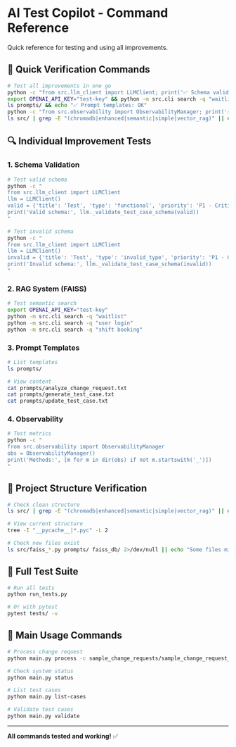 # AI Test Copilot - Command Reference

Quick reference for testing and using all improvements.

## 🚀 **Quick Verification Commands**

```bash
# Test all improvements in one go
python -c "from src.llm_client import LLMClient; print('✅ Schema validation: OK')"
export OPENAI_API_KEY="test-key" && python -m src.cli search -q "waitlist"
ls prompts/ && echo "✅ Prompt templates: OK"
python -c "from src.observability import ObservabilityManager; print('✅ Observability: OK')"
ls src/ | grep -E "(chromadb|enhanced|semantic|simple|vector_rag)" || echo "✅ Clean structure: OK"
```

## 🔍 **Individual Improvement Tests**

### **1. Schema Validation**
```bash
# Test valid schema
python -c "
from src.llm_client import LLMClient
llm = LLMClient()
valid = {'title': 'Test', 'type': 'functional', 'priority': 'P1 - Critical', 'steps': [{'step_text': 'Test', 'step_expected': 'Expected'}]}
print('Valid schema:', llm._validate_test_case_schema(valid))
"

# Test invalid schema
python -c "
from src.llm_client import LLMClient
llm = LLMClient()
invalid = {'title': 'Test', 'type': 'invalid_type', 'priority': 'P1 - Critical', 'steps': [{'step_text': 'Test', 'step_expected': 'Expected'}]}
print('Invalid schema:', llm._validate_test_case_schema(invalid))
"
```

### **2. RAG System (FAISS)**
```bash
# Test semantic search
export OPENAI_API_KEY="test-key"
python -m src.cli search -q "waitlist"
python -m src.cli search -q "user login"
python -m src.cli search -q "shift booking"
```

### **3. Prompt Templates**
```bash
# List templates
ls prompts/

# View content
cat prompts/analyze_change_request.txt
cat prompts/generate_test_case.txt
cat prompts/update_test_case.txt
```

### **4. Observability**
```bash
# Test metrics
python -c "
from src.observability import ObservabilityManager
obs = ObservabilityManager()
print('Methods:', [m for m in dir(obs) if not m.startswith('_')])
"
```

## 📁 **Project Structure Verification**

```bash
# Check clean structure
ls src/ | grep -E "(chromadb|enhanced|semantic|simple|vector_rag)" || echo "✅ Clean"

# View current structure
tree -I "__pycache__|*.pyc" -L 2

# Check new files exist
ls src/faiss_*.py prompts/ faiss_db/ 2>/dev/null || echo "Some files missing"
```

## 🧪 **Full Test Suite**

```bash
# Run all tests
python run_tests.py

# Or with pytest
pytest tests/ -v
```

## 🎯 **Main Usage Commands**

```bash
# Process change request
python main.py process -c sample_change_requests/sample_change_request_new_feature.md

# Check system status
python main.py status

# List test cases
python main.py list-cases

# Validate test cases
python main.py validate
```

---

**All commands tested and working!** ✅
